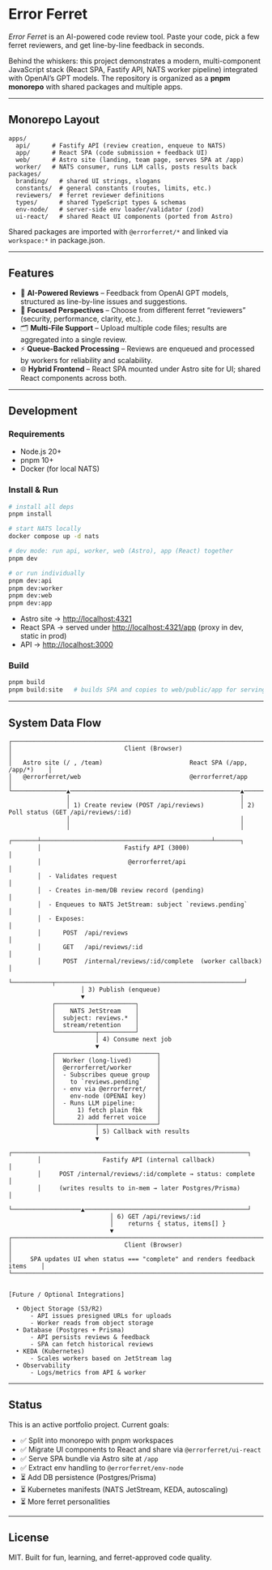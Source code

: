 # Error Ferret

_Error Ferret_ is an AI-powered code review tool.
Paste your code, pick a few ferret reviewers, and get line-by-line feedback in seconds.

Behind the whiskers: this project demonstrates a modern, multi-component JavaScript stack (React SPA, Fastify API, NATS worker pipeline) integrated with OpenAI’s GPT models. The repository is organized as a **pnpm monorepo** with shared packages and multiple apps.

---

## Monorepo Layout

```
apps/
  api/      # Fastify API (review creation, enqueue to NATS)
  app/      # React SPA (code submission + feedback UI)
  web/      # Astro site (landing, team page, serves SPA at /app)
  worker/   # NATS consumer, runs LLM calls, posts results back
packages/
  branding/   # shared UI strings, slogans
  constants/  # general constants (routes, limits, etc.)
  reviewers/  # ferret reviewer definitions
  types/      # shared TypeScript types & schemas
  env-node/   # server-side env loader/validator (zod)
  ui-react/   # shared React UI components (ported from Astro)
```

Shared packages are imported with `@errorferret/*` and linked via `workspace:*` in package.json.

---

## Features

- 🦦 **AI-Powered Reviews** – Feedback from OpenAI GPT models, structured as line-by-line issues and suggestions.
- 🎯 **Focused Perspectives** – Choose from different ferret “reviewers” (security, performance, clarity, etc.).
- 🗂 **Multi-File Support** – Upload multiple code files; results are aggregated into a single review.
- ⚡ **Queue-Backed Processing** – Reviews are enqueued and processed by workers for reliability and scalability.
- 🌐 **Hybrid Frontend** – React SPA mounted under Astro site for UI; shared React components across both.

---

## Development

### Requirements
- Node.js 20+
- pnpm 10+
- Docker (for local NATS)

### Install & Run

```bash
# install all deps
pnpm install

# start NATS locally
docker compose up -d nats

# dev mode: run api, worker, web (Astro), app (React) together
pnpm dev

# or run individually
pnpm dev:api
pnpm dev:worker
pnpm dev:web
pnpm dev:app
```

- Astro site → [http://localhost:4321](http://localhost:4321)
- React SPA → served under [http://localhost:4321/app](http://localhost:4321/app) (proxy in dev, static in prod)
- API → [http://localhost:3000](http://localhost:3000)

### Build

```bash
pnpm build
pnpm build:site   # builds SPA and copies to web/public/app for serving under /app
```

---

## System Data Flow

```
┌─────────────────────────────────────────────────────────────────────────────┐
│                               Client (Browser)                              │
│   Astro site (/ , /team)                        React SPA (/app, /app/*)    │
│   @errorferret/web                              @errorferret/app            │
└───────────────▲───────────────────────────────────────────────▲─────────────┘
                │                                               │
                │ 1) Create review (POST /api/reviews)          │ 2) Poll status (GET /api/reviews/:id)
                │                                               │
                │                                               │
        ┌───────┴───────────────────────────────────────────────┴───────┐
        │                       Fastify API (3000)                       │
        │                        @errorferret/api                         │
        │  - Validates request                                           │
        │  - Creates in-mem/DB review record (pending)                   │
        │  - Enqueues to NATS JetStream: subject `reviews.pending`       │
        │  - Exposes:                                                    │
        │      POST  /api/reviews                                        │
        │      GET   /api/reviews/:id                                    │
        │      POST  /internal/reviews/:id/complete  (worker callback)   │
        └───────────┬────────────────────────────────────────────────────┘
                    │ 3) Publish (enqueue)
                    ▼
            ┌──────────────────────┐
            │    NATS JetStream    │
            │  subject: reviews.*  │
            │  stream/retention    │
            └───────────┬──────────┘
                        │ 4) Consume next job
                        ▼
            ┌────────────────────────────┐
            │  Worker (long-lived)       │
            │  @errorferret/worker       │
            │  - Subscribes queue group  │
            │    to `reviews.pending`    │
            │  - env via @errorferret/   │
            │    env-node (OPENAI key)   │
            │  - Runs LLM pipeline:      │
            │      1) fetch plain fbk    │
            │      2) add ferret voice   │
            └───────────┬────────────────┘
                        │ 5) Callback with results
                        ▼
        ┌─────────────────────────────────────────────────────────────────┐
        │                 Fastify API (internal callback)                 │
        │     POST /internal/reviews/:id/complete → status: complete      │
        │     (writes results to in-mem → later Postgres/Prisma)          │
        └───────────────────▲─────────────────────────────────────────────┘
                            │ 6) GET /api/reviews/:id
                            │    returns { status, items[] }
                            ▼
┌─────────────────────────────────────────────────────────────────────────────┐
│                               Client (Browser)                              │
│     SPA updates UI when status === "complete" and renders feedback items    │
└─────────────────────────────────────────────────────────────────────────────┘


[Future / Optional Integrations]

  • Object Storage (S3/R2)
      - API issues presigned URLs for uploads
      - Worker reads from object storage
  • Database (Postgres + Prisma)
      - API persists reviews & feedback
      - SPA can fetch historical reviews
  • KEDA (Kubernetes)
      - Scales workers based on JetStream lag
  • Observability
      - Logs/metrics from API & worker
```

---

## Status

This is an active portfolio project. Current goals:
- ✅ Split into monorepo with pnpm workspaces
- ✅ Migrate UI components to React and share via `@errorferret/ui-react`
- ✅ Serve SPA bundle via Astro site at `/app`
- ✅ Extract env handling to `@errorferret/env-node`
- ⏳ Add DB persistence (Postgres/Prisma)
- ⏳ Kubernetes manifests (NATS JetStream, KEDA, autoscaling)
- ⏳ More ferret personalities

---

## License

MIT. Built for fun, learning, and ferret-approved code quality.
